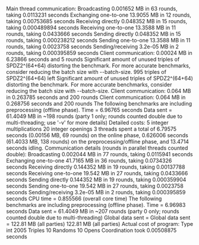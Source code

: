 Main thread communication:
Broadcasting 0.001652 MB in 63 rounds, taking 0.0113231 seconds
Exchanging one-to-one 13.9055 MB in 12 rounds, taking 0.00753685 seconds
Receiving directly 0.048352 MB in 15 rounds, taking 0.000489894 seconds
Receiving one-to-one 13.3588 MB in 11 rounds, taking 0.0433666 seconds
Sending directly 0.048352 MB in 15 rounds, taking 0.000238212 seconds
Sending one-to-one 13.3588 MB in 11 rounds, taking 0.0023758 seconds
Sending/receiving 3.2e-05 MB in 2 rounds, taking 0.000395859 seconds
Client communication: 0.00024 MB in 6.23866 seconds and 5 rounds 
Significant amount of unused triples of SPDZ2^(64+64) distorting the benchmark. For more accurate benchmarks, consider reducing the batch size with --batch-size.
        995 triples of SPDZ2^(64+64) left
Significant amount of unused triples of SPDZ2^(64+64) distorting the benchmark. For more accurate benchmarks, consider reducing the batch size with --batch-size.
Client communication: 0.064 MB in 0.263785 seconds and 200 rounds 
Client communication: 0.064 MB in 0.268756 seconds and 200 rounds 
The following benchmarks are including preprocessing (offline phase).
Time = 6.96765 seconds 
Data sent = 61.4049 MB in ~198 rounds (party 1 only; rounds counted double due to multi-threading; use '-v' for more details)
Detailed costs:
             5 integer multiplications
            20 integer openings
3 threads spent a total of 6.79575 seconds (0.00156 MB, 69 rounds) on the online phase, 0.626006 seconds (61.4033 MB, 138 rounds) on the preprocessing/offline phase, and 13.4714 seconds idling.
Communication details (rounds in parallel threads counted double):
Broadcasting 0.002044 MB in 77 rounds, taking 0.0115941 seconds
Exchanging one-to-one 41.7165 MB in 36 rounds, taking 0.0734326 seconds
Receiving directly 0.144352 MB in 19 rounds, taking 0.00137788 seconds
Receiving one-to-one 19.542 MB in 27 rounds, taking 0.0433666 seconds
Sending directly 0.144352 MB in 19 rounds, taking 0.000359904 seconds
Sending one-to-one 19.542 MB in 27 rounds, taking 0.0023758 seconds
Sending/receiving 3.2e-05 MB in 2 rounds, taking 0.000395859 seconds
CPU time = 0.855566 (overall core time)
The following benchmarks are including preprocessing (offline phase).
Time = 6.96983 seconds 
Data sent = 61.4049 MB in ~207 rounds (party 0 only; rounds counted double due to multi-threading)
Global data sent = Global data sent = 122.81 MB (all parties)
122.81 MB (all parties)
Actual cost of program:
  Type int
          2005        Triples
            10        Randoms
            10          Opens
Coordination took 0.00508875 seconds